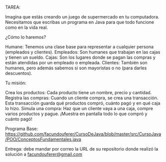 TAREA:

Imagina que estás creando un juego de supermercado en tu computadora. Necesitamos que escribas un programa en Java para que todo funcione como en la vida real.

¿Cómo lo haremos?

Humane: Tenemos una clase base para representar a cualquier persona (empleados y clientes).
Empleados: Son humanes que trabajan en las cajas y tienen un sueldo.
Cajas: Son los lugares donde se pagan las compras y están atendidas por un empleado o empleada.
Clientes: También son humanes, pero además sabemos si son mayoristas o no (para darles descuentos).

Tu misión:

Crea los productos: Cada producto tiene un nombre, precio y cantidad.
Registra las compras: Cuando un cliente compra, se crea una transacción. Esta transacción guarda qué productos compró, cuánto pagó y en qué caja lo hizo.
Simula una compra: Haz que un cliente vaya a una caja, compre varios productos y pague. ¡Muestra en pantalla todo lo que compró y cuánto pagó!

Programa Base: https://github.com/facundouferer/CursoDeJava/blob/master/src/CursoJava/POO/ConceptosFundamentales.java

Entrega: debe mandar por correo la URL de su repositorio donde realizó la solución a facundouferer@gmail.com
